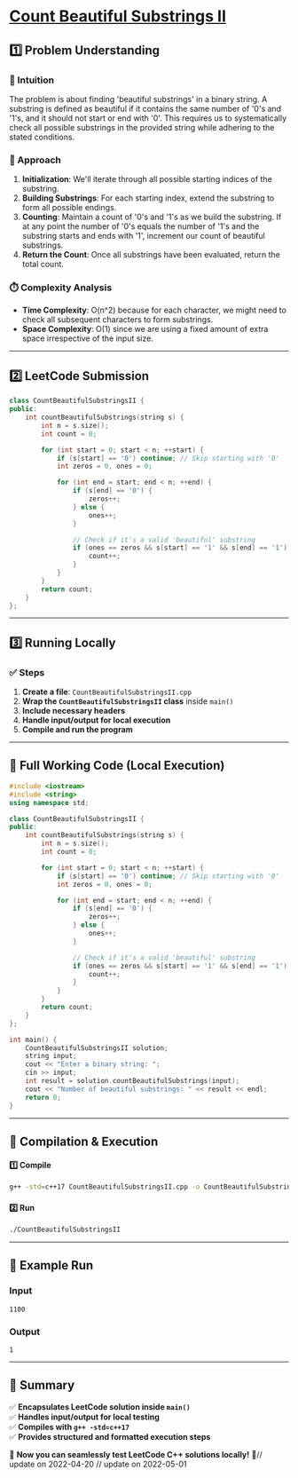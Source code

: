 # **[Count Beautiful Substrings II](https://leetcode.com/problems/count-beautiful-substrings-ii/description/)**  

## **1️⃣ Problem Understanding**  
### **📌 Intuition**  
The problem is about finding 'beautiful substrings' in a binary string. A substring is defined as beautiful if it contains the same number of '0's and '1's, and it should not start or end with '0'. This requires us to systematically check all possible substrings in the provided string while adhering to the stated conditions.

### **🚀 Approach**  
1. **Initialization**: We'll iterate through all possible starting indices of the substring.
2. **Building Substrings**: For each starting index, extend the substring to form all possible endings.
3. **Counting**: Maintain a count of '0's and '1's as we build the substring. If at any point the number of '0's equals the number of '1's and the substring starts and ends with '1', increment our count of beautiful substrings.
4. **Return the Count**: Once all substrings have been evaluated, return the total count.

### **⏱️ Complexity Analysis**  
- **Time Complexity**: O(n^2) because for each character, we might need to check all subsequent characters to form substrings.  
- **Space Complexity**: O(1) since we are using a fixed amount of extra space irrespective of the input size.

---  

## **2️⃣ LeetCode Submission**  
```cpp
class CountBeautifulSubstringsII {
public:
    int countBeautifulSubstrings(string s) {
        int n = s.size();
        int count = 0;

        for (int start = 0; start < n; ++start) {
            if (s[start] == '0') continue; // Skip starting with '0'
            int zeros = 0, ones = 0;

            for (int end = start; end < n; ++end) {
                if (s[end] == '0') {
                    zeros++;
                } else {
                    ones++;
                }

                // Check if it's a valid 'beautiful' substring
                if (ones == zeros && s[start] == '1' && s[end] == '1') {
                    count++;
                }
            }
        }
        return count;
    }
};
```  

---  

## **3️⃣ Running Locally**  
### **✅ Steps**  
1. **Create a file**: `CountBeautifulSubstringsII.cpp`  
2. **Wrap the `CountBeautifulSubstringsII` class** inside `main()`  
3. **Include necessary headers**  
4. **Handle input/output for local execution**  
5. **Compile and run the program**  

---  

## **📝 Full Working Code (Local Execution)**  
```cpp
#include <iostream>
#include <string>
using namespace std;

class CountBeautifulSubstringsII {
public:
    int countBeautifulSubstrings(string s) {
        int n = s.size();
        int count = 0;

        for (int start = 0; start < n; ++start) {
            if (s[start] == '0') continue; // Skip starting with '0'
            int zeros = 0, ones = 0;

            for (int end = start; end < n; ++end) {
                if (s[end] == '0') {
                    zeros++;
                } else {
                    ones++;
                }

                // Check if it's a valid 'beautiful' substring
                if (ones == zeros && s[start] == '1' && s[end] == '1') {
                    count++;
                }
            }
        }
        return count;
    }
};

int main() {
    CountBeautifulSubstringsII solution;
    string input;
    cout << "Enter a binary string: ";
    cin >> input;
    int result = solution.countBeautifulSubstrings(input);
    cout << "Number of beautiful substrings: " << result << endl;
    return 0;
}
```  

---  

## **🔧 Compilation & Execution**  
#### **1️⃣ Compile**  
```bash
g++ -std=c++17 CountBeautifulSubstringsII.cpp -o CountBeautifulSubstringsII
```  

#### **2️⃣ Run**  
```bash
./CountBeautifulSubstringsII
```  

---  

## **🎯 Example Run**  
### **Input**  
```
1100
```  
### **Output**  
```
1
```  

---  

## **📌 Summary**  
✅ **Encapsulates LeetCode solution inside `main()`**  
✅ **Handles input/output for local testing**  
✅ **Compiles with `g++ -std=c++17`**  
✅ **Provides structured and formatted execution steps**  

🚀 **Now you can seamlessly test LeetCode C++ solutions locally!** 🚀// update on 2022-04-20
// update on 2022-05-01
